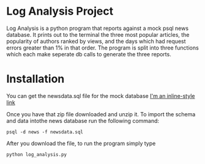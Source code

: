 # Log Analysis Project # 
Log Analysis is a python program that reports against a mock psql news database. It prints out to the terminal the three most popular articles, the popularity of authors ranked by views, and the days which had request errors greater than 1% in that order. The program is split into three functions which each make seperate db calls to generate the three reports. 

# Installation #
You can get the newsdata.sql file for the mock database [I'm an inline-style link](https://d17h27t6h515a5.cloudfront.net/topher/2016/August/57b5f748_newsdata/newsdata.zip)

Once you have that zip file downloaded and unzip it. To import the schema and data intothe news database run the following command:

`psql -d news -f newsdata.sql`

After you download the file, to run the program simply type

`python log_analysis.py`
